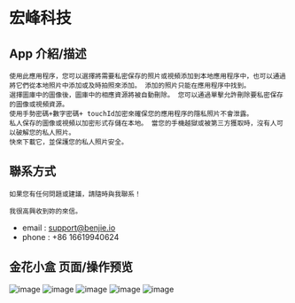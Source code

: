 # 宏峰科技

## App 介紹/描述

    使用此應用程序，您可以選擇將需要私密保存的照片或視頻添加到本地應用程序中，也可以通過將它們從本地照片中添加或及時拍照來添加。 添加的照片只能在應用程序中找到。
    選擇圖庫中的圖像後，圖庫中的相應資源將被自動刪除。 您可以通過單擊允許刪除要私密保存的圖像或視頻資源。
    使用手勢密碼+數字密碼+ touchId加密來確保您的應用程序的隱私照片不會泄露。
    私人保存的圖像或視頻以加密形式存儲在本地。 當您的手機越獄或被第三方獲取時，沒有人可以破解您的私人照片。
    快來下載它，並保護您的私人照片安全。

   
## 聯系方式 

    如果您有任何問題或建議，請隨時與我聯系！
    
    我很高興收到妳的來信。

  * email : support@benjie.io
  * phone : +86 16619940624

## 金花小盒 页面/操作预览

![image](https://github.com/saberShenFeng/box/blob/master/images/6.6-0.png)
![image](https://github.com/saberShenFeng/box/blob/master/images/6.5-1.jpg)
![image](https://github.com/saberShenFeng/box/blob/master/images/6.5-2.jpg)
![image](https://github.com/saberShenFeng/box/blob/master/images/6.5-3.jpg)
![image](https://github.com/saberShenFeng/box/blob/master/images/6.5-4.jpg)


